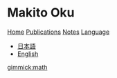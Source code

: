 # Makito Oku

[Home](index.md)
[Publications](publication.md)
[Notes](notes.md)
[Language]()

  * [日本語](../jp)
  * [English](../en)

[gimmick:math]()
